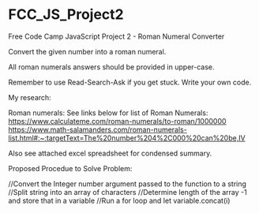 # FCC_JS_Project2
Free Code Camp JavaScript Project 2 - Roman Numeral Converter

Convert the given number into a roman numeral.

All roman numerals answers should be provided in upper-case.

Remember to use Read-Search-Ask if you get stuck. Write your own code.

My research:

Roman numerals:
See links below for list of Roman Numerals: 
https://www.calculateme.com/roman-numerals/to-roman/1000000
https://www.math-salamanders.com/roman-numerals-list.html#:~:targetText=The%20number%204%2C000%20can%20be,IV

Also see attached excel spreadsheet for condensed summary.

Proposed Procedue to Solve Problem:

//Convert the Integer number argument passed to the function to a string
//Split string into an array of characters
//Determine length of the array -1 and store that in a variable
//Run a for loop and let variable.concat(i) 
